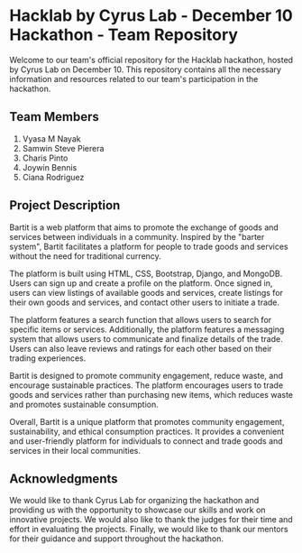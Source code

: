 # Hacklab by Cyrus Lab - December 10 Hackathon - Team Repository
Welcome to our team's official repository for the Hacklab hackathon, hosted by Cyrus Lab on December 10. This repository contains all the necessary information and resources related to our team's participation in the hackathon.

## Team Members
1. Vyasa M Nayak
2. Samwin Steve Pierera
3. Charis Pinto 
4. Joywin Bennis
5. Ciana Rodriguez 

## Project Description
Bartit is a web platform that aims to promote the exchange of goods and services between individuals in a community. Inspired by the "barter system", Bartit facilitates a platform for people to trade goods and services without the need for traditional currency.

The platform is built using HTML, CSS, Bootstrap, Django, and MongoDB. Users can sign up and create a profile on the platform. Once signed in, users can view listings of available goods and services, create listings for their own goods and services, and contact other users to initiate a trade.

The platform features a search function that allows users to search for specific items or services. Additionally, the platform features a messaging system that allows users to communicate and finalize details of the trade. Users can also leave reviews and ratings for each other based on their trading experiences.

Bartit is designed to promote community engagement, reduce waste, and encourage sustainable practices. The platform encourages users to trade goods and services rather than purchasing new items, which reduces waste and promotes sustainable consumption.

Overall, Bartit is a unique platform that promotes community engagement, sustainability, and ethical consumption practices. It provides a convenient and user-friendly platform for individuals to connect and trade goods and services in their local communities.

## Acknowledgments
We would like to thank Cyrus Lab for organizing the hackathon and providing us with the opportunity to showcase our skills and work on innovative projects. We would also like to thank the judges for their time and effort in evaluating the projects. Finally, we would like to thank our mentors for their guidance and support throughout the hackathon.
